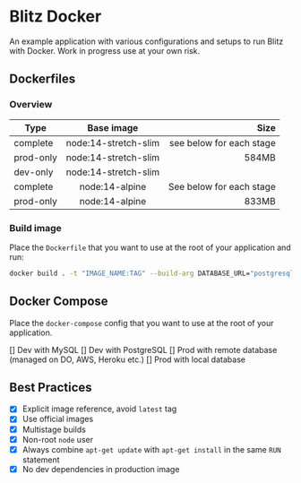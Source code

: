 # Blitz Docker

An example application with various configurations and setups to run Blitz with Docker. Work in progress use at your own risk.

## Dockerfiles

### Overview

| Type      |      Base image      |                     Size |
| --------- | :------------------: | -----------------------: |
| complete  | node:14-stretch-slim | see below for each stage |
| prod-only | node:14-stretch-slim |                    584MB |
| dev-only  | node:14-stretch-slim |                          |
| complete  |    node:14-alpine    | See below for each stage |
| prod-only |    node:14-alpine    |                    833MB |

### Build image

Place the `Dockerfile` that you want to use at the root of your application and run:

```bash
docker build . -t "IMAGE_NAME:TAG" --build-arg DATABASE_URL="postgresql://user:password@host:port/db?sslmode=require&pgbouncer=true"
```

## Docker Compose

Place the `docker-compose` config that you want to use at the root of your application.

[] Dev with MySQL
[] Dev with PostgreSQL
[] Prod with remote database (managed on DO, AWS, Heroku etc.)
[] Prod with local database

## Best Practices

- [x] Explicit image reference, avoid `latest` tag
- [x] Use official images
- [x] Multistage builds
- [x] Non-root `node` user
- [x] Always combine `apt-get update` with `apt-get install` in the same `RUN` statement
- [x] No dev dependencies in production image
